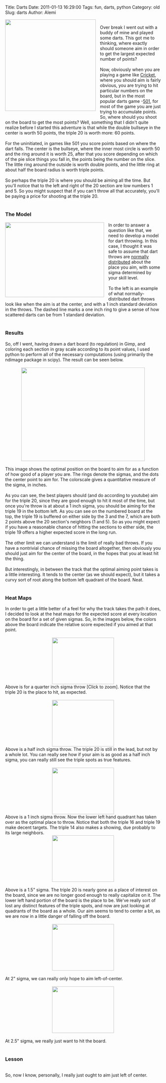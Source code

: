 Title: Darts
Date: 2011-01-13 16:29:00
Tags: fun, darts, python
Category: old
Slug: darts
Author: Alemi

<div class="separator" style="clear: both; text-align: center;"><a href="http://4.bp.blogspot.com/_YOjDhtygcuA/TS9kYgpoSMI/AAAAAAAAAPc/2xDWZVjOGC8/s1600/dart_target.jpg" imageanchor="1" style="clear:left; float:left;margin-right:1em; margin-bottom:1em"><img border="0" height="295" width="293" src="http://4.bp.blogspot.com/_YOjDhtygcuA/TS9kYgpoSMI/AAAAAAAAAPc/2xDWZVjOGC8/s320/dart_target.jpg" /></a></div><br />    Over break I went out with a buddy of mine and played some darts.  This got me to thinking, where exactly should someone aim in order to get the largest expected number of points?<br /><a name='more'></a><br />   Now, obviously when you are playing a game like <a href="http://en.wikipedia.org/wiki/Cricket_(darts)">Cricket</a>, where you should aim is fairly obvious, you are trying to hit particular numbers on the board, but in the most popular darts game -<a href="http://en.wikipedia.org/wiki/Darts#Playing_darts">501</a>, for most of the game you are just trying to accumulate points.  So, where should you shoot on the board to get the most points?  Well, something that I didn't quite realize before I started this adventure is that while the double bullseye in the center is worth 50 points, the triple 20 is worth more: 60 points.  <br /><br />For the uninitiated, in games like 501 you score points based on where the dart falls.  The center is the bullseye, where the inner most circle is worth 50 and the ring around it is worth 25, after that you score depending on which of the pie slice things you fall in, the points being the number on the slice.  The little ring around the outside is worth double points, and the little ring at about half the board radius is worth triple points.<br /><br />So perhaps the triple 20 is where you should be aiming all the time.  But you'll notice that to the left and right of the 20 section are low numbers 1 and 5.  So you might suspect that if you can't throw all that accurately, you'll be paying a price for shooting at the triple 20.  <br /><br /><h3>The Model</h3><div class="separator" style="clear: both; text-align: center;"><a href="http://1.bp.blogspot.com/_YOjDhtygcuA/TS9mjSvWVMI/AAAAAAAAAPk/Q3dKlgTH47M/s1600/dartsdistsig1p0.png" imageanchor="1" style="clear:left; float:left;margin-right:1em; margin-bottom:1em"><img border="0" height="241" width="320" src="http://1.bp.blogspot.com/_YOjDhtygcuA/TS9mjSvWVMI/AAAAAAAAAPk/Q3dKlgTH47M/s320/dartsdistsig1p0.png" /></a></div>In order to answer a question like that, we need to develop a model for dart throwing.  In this case, I thought it was safe to assume that dart throws are <a href="http://en.wikipedia.org/wiki/Normal_distribution">normally distributed</a> about the place you aim, with some sigma determined by your skill level.<br /><br />To the left is an example of what normally-distributed dart throws look like when the aim is at the center, and with a 1 inch standard deviation in the throws.  The dashed line marks a one inch ring to give a sense of how scattered darts can be from 1 standard deviation.<br /><br /><h3>Results</h3>So, off I went, having drawn a dart board (to regulation) in Gimp, and coloring each section in gray scale according to its point values, I used python to perform all of the necessary computations (using primarily the ndimage package in scipy).  The result can be seen below.<br /><br /><div class="separator" style="clear: both; text-align: center;"><a href="http://1.bp.blogspot.com/_YOjDhtygcuA/TS9j9ivNItI/AAAAAAAAAPU/QtuSM7MZr48/s1600/dartscircleplusdot.png" imageanchor="1" style="margin-left: 1em; margin-right: 1em;"><img border="0" height="301" src="http://1.bp.blogspot.com/_YOjDhtygcuA/TS9j9ivNItI/AAAAAAAAAPU/QtuSM7MZr48/s400/dartscircleplusdot.png" width="400" /></a></div><br />This image shows the optimal position on the board to aim for as a function of how good of a player you are.  The rings denote the sigmas, and the dots the center point to aim for.  The colorscale gives a quantitative measure of the sigma, in inches.  <br /><br />As you can see, the best players should (and do according to youtube) aim for the triple 20, since they are good enough to hit it most of the time, but once you're throw is at about a 1 inch sigma, you should be aiming for the triple 19 in the bottom left.  As you can see on the numbered board at the top, the triple 19 is buffered on either side by the 3 and the 7, which are both 2 points above the 20 section's neighbors (1 and 5).  So as you might expect if you have a reasonable chance of hitting the sections to either side, the triple 19 offers a higher expected score in the long run.  <br /><br />The other limit we can understand is the limit of really bad throws.  If you have a nontrivial chance of missing the board altogether, then obviously you should just aim for the center of the board, in the hopes that you at least hit the thing.  <br /><br />But interestingly, in between the track that the optimal aiming point takes is a little interesting.  It tends to the center (as we should expect), but it takes a curvy sort of root along the bottom left quadrant of the board.  Neat.<br /><br /><h3>Heat Maps</h3>In order to get a little better of a feel for why the track takes the path it does, I decided to look at the heat maps for the expected score at every location on the board for a set of given sigmas.  So, in the images below, the colors above the board indicate the relative score expected if you aimed at that point.<br /><br /><div class="separator" style="clear: both; text-align: center;"><a href="http://1.bp.blogspot.com/_YOjDhtygcuA/TS9piZleQaI/AAAAAAAAAPs/xKR1XVK4oM0/s1600/darts-sig0p25flair.png" imageanchor="1" style="margin-left:1em; margin-right:1em"><img border="0" height="150" width="200" src="http://1.bp.blogspot.com/_YOjDhtygcuA/TS9piZleQaI/AAAAAAAAAPs/xKR1XVK4oM0/s200/darts-sig0p25flair.png" /></a></div>Above is for a quarter inch sigma throw [Click to zoom].  Notice that the triple 20 is the place to hit, as expected.<br /><br /><div class="separator" style="clear: both; text-align: center;"><a href="http://1.bp.blogspot.com/_YOjDhtygcuA/TS9pwXSiutI/AAAAAAAAAP0/UW-U3zETxkU/s1600/darts-sig0p50flair.png" imageanchor="1" style="margin-left:1em; margin-right:1em"><img border="0" height="150" width="200" src="http://1.bp.blogspot.com/_YOjDhtygcuA/TS9pwXSiutI/AAAAAAAAAP0/UW-U3zETxkU/s200/darts-sig0p50flair.png" /></a></div>Above is a half inch sigma throw.  The triple 20 is still in the lead, but not by a whole lot.  You can really see how if your aim is as good as a half inch sigma, you can really still see the triple spots as true features.<br /><br /><div class="separator" style="clear: both; text-align: center;"><a href="http://2.bp.blogspot.com/_YOjDhtygcuA/TS9qDpBCjOI/AAAAAAAAAP8/nnP8us-V3yU/s1600/darts-sig1p00flair.png" imageanchor="1" style="margin-left:1em; margin-right:1em"><img border="0" height="150" width="200" src="http://2.bp.blogspot.com/_YOjDhtygcuA/TS9qDpBCjOI/AAAAAAAAAP8/nnP8us-V3yU/s200/darts-sig1p00flair.png" /></a></div>Above is a 1 inch sigma throw.  Now the lower left hand quadrant has taken over as the optimal place to throw.  Notice that both the triple 16 and triple 19 make decent targets.  The triple 14 also makes a showing, due probably to its large neighbors.<br /><div class="separator" style="clear: both; text-align: center;"><a href="http://4.bp.blogspot.com/_YOjDhtygcuA/TS9qf0GXLiI/AAAAAAAAAQE/64Jua-PBMtE/s1600/darts-sig1p50flair.png" imageanchor="1" style="margin-left:1em; margin-right:1em"><img border="0" height="150" width="200" src="http://4.bp.blogspot.com/_YOjDhtygcuA/TS9qf0GXLiI/AAAAAAAAAQE/64Jua-PBMtE/s200/darts-sig1p50flair.png" /></a></div><br />Above is a 1.5" sigma.  The triple 20 is nearly gone as a place of interest on the board, since we are no longer good enough to really capitalize on it.  The lower left hand portion of the board is the place to be.  We've really sort of lost any distinct features of the triple spots, and now are just looking at quadrants of the board as a whole.  Our aim seems to tend to center a bit, as we are now in a little danger of falling off the board.<br /><br /><div class="separator" style="clear: both; text-align: center;"><a href="http://2.bp.blogspot.com/_YOjDhtygcuA/TS9rAU2TGsI/AAAAAAAAAQM/uqIvzG_jqoE/s1600/darts-sig2p00flair.png" imageanchor="1" style="margin-left:1em; margin-right:1em"><img border="0" height="150" width="200" src="http://2.bp.blogspot.com/_YOjDhtygcuA/TS9rAU2TGsI/AAAAAAAAAQM/uqIvzG_jqoE/s200/darts-sig2p00flair.png" /></a></div><br />At 2" sigma, we can really only hope to aim left-of-center.<br /><br /><div class="separator" style="clear: both; text-align: center;"><a href="http://1.bp.blogspot.com/_YOjDhtygcuA/TS9rLG9LRKI/AAAAAAAAAQU/1cz6YZer9Bs/s1600/darts-sig2p50flair.png" imageanchor="1" style="margin-left:1em; margin-right:1em"><img border="0" height="150" width="200" src="http://1.bp.blogspot.com/_YOjDhtygcuA/TS9rLG9LRKI/AAAAAAAAAQU/1cz6YZer9Bs/s200/darts-sig2p50flair.png" /></a></div><br />At 2.5" sigma, we really just want to hit the board. <br /><br /><h3>Lesson</h3><br />So, now I know, personally, I really just ought to aim just left of center.
